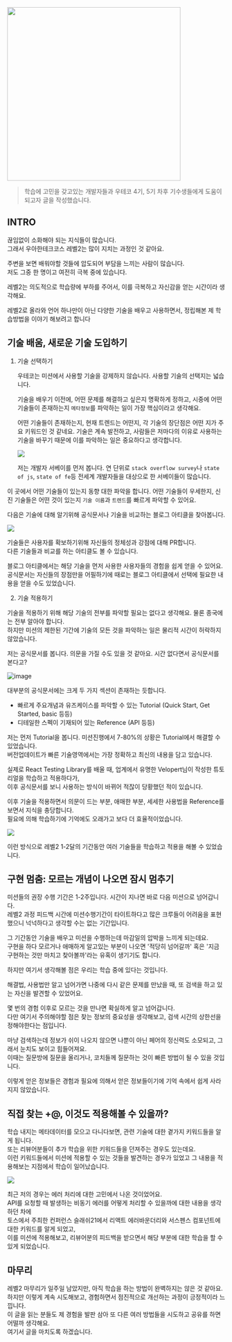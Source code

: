 <img src="https://images.velog.io/images/fan/post/6da1ffb9-80e9-40d4-8570-5f7c462760f1/photo-1600195077077-7c815f540a3d.jpg" width="400px" />

> 학습에 고민을 갖고있는 개발자들과 우테코 4기, 5기 차후 기수생들에게 도움이 되고자 글을 작성했습니다.

## INTRO

끊임없이 소화해야 되는 지식들이 많습니다.  
그래서 우아한테크코스 레벨2는 많이 지치는 과정인 것 같아요. 


주변을 보면 배워야할 것들에 압도되어 부담을 느끼는 사람이 많습니다.   
저도 그중 한 명이고 여전히 극복 중에 있습니다.

레벨2는 의도적으로 학습량에 부하를 주어서, 이를 극복하고 자신감을 얻는 시간이라 생각해요.

레벨2로 올라와 언어 하나만이 아닌 다양한 기술을 배우고 사용하면서, 정립해본 제 학습방법을 이야기 해보려고 합니다

## 기술 배움, 새로운 기술 도입하기

1. 기술 선택하기

   우테코는 미션에서 사용할 기술을 강제하지 않습니다. 사용할 기술의 선택지는 넓습니다. 

   기술을 배우기 이전에,  어떤 문제를 해결하고 싶은지 명확하게 정하고, 시중에 어떤 기술들이 존재하는지 `메타정보`를 파악하는 일이 가장 핵심이라고 생각해요. 

   어떤 기술들이 존재하는지, 현재 트렌드는 어떤지, 각 기술의 장단점은 어떤 지가 주요 키워드인 것 같네요. 기술은 계속 발전하고, 사람들은 저마다의 이유로 사용하는 기술을 바꾸기 때문에 이를 파악하는 일은 중요하다고 생각합니다.
   
   ![](https://images.velog.io/images/fan/post/e929d797-72d4-400e-a735-7df1b7e15e3e/image.png)

   저는 개발자 서베이를 먼저 봅니다. 연 단위로 `stack overflow survey`나 `state of js`, `state of fe`등 전세계 개발자들을 대상으로 한 서베이들이 많습니다.  
   


이 곳에서 어떤 기술들이 있는지 동향 대한 파악을 합니다. 어떤 기술들이 우세한지, 신진 기술들은 어떤 것이 있는지 `기술 이름`과 `트렌드`를 빠르게 파악할 수 있어요.  



다음은 기술에 대해 알기위해 공식문서나 기술을 비교하는 블로그 아티클을 찾아봅니다.  

![](https://images.velog.io/images/fan/post/b89a5789-156d-410e-bc1f-237a8443490e/image.png)

기술들은 사용자를 확보하기위해 자신들의 정체성과 강점에 대해 PR합니다.  
다른 기술들과 비교를 하는 아티클도 볼 수 있습니다.  



블로그 아티클에서는 해당 기술을 먼저 사용한 사용자들의 경험을 쉽게 얻을 수 있어요.  
공식문서는 자신들의 장점만을 어필하기에 때로는 블로그 아티클에서 선택에 필요한 내용을 얻을 수도 있었습니다.  

2. 기술 적용하기  

기술을 적용하기 위해 해당 기술의 전부를 파악할 필요는 없다고 생각해요. 물론 종국에는 전부 알아야 합니다.   
하지만 미션의 제한된 기간에 기술의 모든 것을 파악하는 일은 물리적 시간이 허락하지 않았습니다.     

저는 공식문서를 봅니다. 의문을 가질 수도 있을 것 같아요. 시간 없다면서 공식문서를 본다고?  

![image](https://user-images.githubusercontent.com/44419181/120099771-4dc62680-c178-11eb-8d6b-2f7dd31368be.png)

대부분의 공식문서에는 크게 두 가지 섹션이 존재하는 듯합니다.  
- 빠르게 주요개념과 유즈케이스를 파악할 수 있는 Tutorial (Quick Start, Get Started, basic 등등)  
- 디테일한 스펙이 기재되어 있는 Reference (API 등등)



저는 먼저 Tutorial을 봅니다. 미션진행에서 7-80%의 상황은 Tutorial에서 해결할 수 있었습니다.  
버전업데이트가 빠른 기술영역에서는 가장 정확하고 최신의 내용을 담고 있습니다.  

실제로 React Testing Library를 배울 때, 업계에서 유명한 Velopert님이 작성한 튜토리얼을 학습하고 적용하다가,   
이후 공식문서를 보니 사용하는 방식이 바뀌어 적잖이 당황했던 적이 있습니다.  

이후 기술을 적용하면서 의문이 드는 부분, 애매한 부분, 세세한 사용법을 Reference를 보면서 지식을 충당합니다.   
필요에 의해 학습하기에 기억에도 오래가고 보다 더 효율적이었습니다.   

![](https://images.velog.io/images/fan/post/4d30c36f-4e2d-4ab9-a973-0741becdc6e8/image.png)

이런 방식으로 레벨2 1-2달의 기간동안 여러 기술들을 학습하고 적용을 해볼 수 있었습니다.    



## 구현 멈춤: 모르는 개념이 나오면 잠시 멈추기

미션들의 권장 수행 기간은 1-2주입니다. 시간이 지나면 바로 다음 미션으로 넘어갑니다.   
레벨2 과정 피드백 시간에 미션수행기간이 타이트하다고 많은 크루들이 어려움을 표현했으니 넉넉하다고 생각할 수는 없는 기간입니다.  

그 기간동안 기술을 배우고 미션을 수행하는데 마감일의 압박을 느끼게 되는데요.   
구현을 하다 모르거나 애매하게 알고있는 부분이 나오면 '적당히 넘어갈까' 혹은 '지금 구현하는 것만 마치고 찾아볼까'라는 유혹이 생기기도 합니다.  

하지만 여기서 생각해볼 점은 우리는 학습 중에 있다는 것입니다.  

해결법, 사용법만 알고 넘어가면 나중에 다시 같은 문제를 만났을 때, 또 검색을 하고 있는 자신을 발견할 수 있었어요.  

몇 번의 경험 이후로 모르는 것을 만나면 확실하게 알고 넘어갑니다.  
다만 여기서 주의해야할 점은 찾는 정보의 중요성을 생각해보고, 검색 시간의 상한선을 정해야한다는 점입니다.  

마냥 검색하는데 정보가 쉬이 나오지 않으면 나뿐이 아닌 페어의 정신력도 소모되고, 그래서 눈치도 보이고 힘들어져요.  
이때는 질문방에 질문을 올리거나, 코치들께 질문하는 것이 빠른 방법이 될 수 있을 것입니다.  


이렇게 얻은 정보들은 경험과 필요에 의해서 얻은 정보들이기에 기억 속에서 쉽게 사라지지 않았습니다.  
 
## 직접 찾는 +@, 이것도 적용해볼 수 있을까?

학습 내지는 메타데이터를 모으고 다니다보면, 관련 기술에 대한 곁가지 키워드들을 알게 됩니다.   
또는 리뷰어분들이 추가 학습을 위한 키워드들을 던져주는 경우도 있는데요.  
이런 키워드들에서 미션에 적용할 수 있는 것들을 발견하는 경우가 있었고 그 내용을 적용해보는 지점에서 학습이 일어났습니다.  

![](https://images.velog.io/images/fan/post/bdc229b3-efc1-4f2e-a850-cc81ba98c6fc/image.png)

최근 저의 경우는 에러 처리에 대한 고민에서 나온 것이었어요.     
API를 요청할 때 발생하는 비동기 에러를 어떻게 처리할 수 있을까에 대한 내용을 생각하던 차에   
토스에서 주최한 컨퍼런스 슬래쉬21에서 리액트 에러바운더리와 서스펜스 컴포넌트에 대한 키워드를 알게 되었고,   
이를 미션에 적용해보고, 리뷰어분의 피드백을 받으면서 해당 부분에 대한 학습을 할 수 있게 되었습니다.    



## 마무리

레벨2 마무리가 일주일 남았지만, 아직 학습을 하는 방법이 완벽하지는 않은 것 같아요.   
하지만 이렇게 계속 시도해보고, 경험하면서 점진적으로 개선하는 과정이 긍정적이라 느낍니다.   
이 글을 읽는 분들도 제 경험을 발판 삼아 또 다른 여러 방법들을 시도하고 공유를 하면 어떨까 생각해요.   
여기서 글을 마치도록 하겠습니다.   
